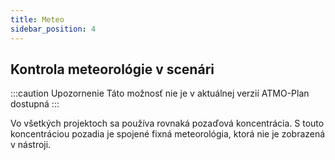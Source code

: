 ```yaml
---
title: Meteo
sidebar_position: 4
---
```


## Kontrola meteorológie v scenári

:::caution Upozornenie 
Táto možnosť nie je v aktuálnej verzií ATMO-Plan dostupná
:::

Vo všetkých projektoch sa používa rovnaká pozaďová koncentrácia. S touto koncentráciou pozadia je spojené fixná meteorológia, ktorá nie je zobrazená v nástroji.


